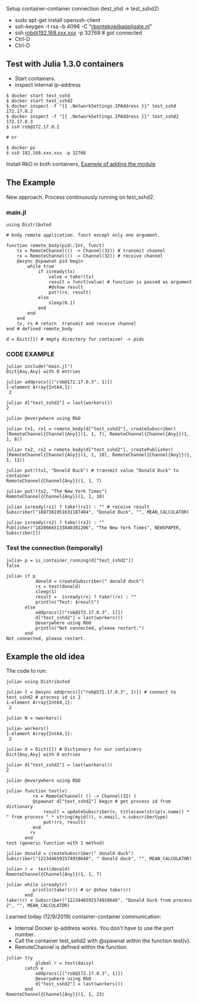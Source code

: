

Setup container-container connection (test_shd -> test_sshd2)

- sudo apt-get install openssh-client
- ssh-keygen -t rsa -b 4096 -C "rbontekoe@appligate.nl"
- ssh rob@192.168.xxx.xxx -p 32769 # got connected
- Ctrl-D
- Ctrl-D


## Test with Julia 1.3.0 containers
- Start containers.
- inspect internal ip-address

```
$ docker start test_sshd
$ docker start test_sshd2
$ docker inspect -f "{{ .NetworkSettings.IPAddress }}" test_sshd
172.17.0.2
$ docker inspect -f "{{ .NetworkSettings.IPAddress }}" test_sshd2
172.17.0.3
$ ssh rob@172.17.0.2

# or

$ docker ps
$ ssh 192.168.xxx.xxx -p 32768
```

Install RbO in both containers, [Example of adding the module](https://www.appligate.nl/RbO.jl/module_a/#Example-of-adding-the-module-1)


## The Example

New approach. Process continuously running on test_sshd2.

### main.jl

```
using Distributed

# body remote application. funct except only one argument.

function remote_body(pid::Int, funct)
    tx = RemoteChannel(() -> Channel(32)) # transmit channel
    rx = RemoteChannel(() -> Channel(32)) # receive channel
    @async @spawnat pid begin
        while true
            if isready(tx)
                value = take!(tx)
                result = funct(value) # function is passed as argument
                #@show result
                put!(rx, result)
            else
                sleep(0.1)
            end
        end
    end
    tx, rx # return  transmit and receive channel
end # defined remote_body

d = Dict([]) # empty directory for container -> pids
```


### CODE EXAMPLE

```
julia> include("main.jl")
Dict{Any,Any} with 0 entries

julia> addprocs([("rob@172.17.0.3", 1)])
1-element Array{Int64,1}:
 2

julia> d["test_sshd2"] = last(workers())
2

julia> @everywhere using RbO

julia> tx1, rx1 = remote_body(d["test_sshd2"], createSubscriber)
(RemoteChannel{Channel{Any}}(1, 1, 7), RemoteChannel{Channel{Any}}(1, 1, 8))

julia> tx2, rx2 = remote_body(d["test_sshd2"], createPublisher)
(RemoteChannel{Channel{Any}}(1, 1, 10), RemoteChannel{Channel{Any}}(1, 1, 11))

julia> put!(tx1, "Donald Duck") # transmit value "Donald Duck" to container
RemoteChannel{Channel{Any}}(1, 1, 7)

julia> put!(tx2, "The New York Times")
RemoteChannel{Channel{Any}}(1, 1, 10)

julia> isready(rx1) ? take!(rx1) : "" # receive result
Subscriber("1687381951631187484", "Donald Duck", "", MEAN_CALCULATOR)

julia> isready(rx2) ? take!(rx2) : ""
Publisher("18206665133840381206", "The New York Times", NEWSPAPER, Subscriber[])

```


### Test the connection (temporally)

```
julia> p = is_container_running(d["test_sshd2"])
false

julia> if p
           donald = createSubscriber(" donald duck")
           rx = test(donald)
           sleep(1)
           result =  isready(rx) ? take!(rx) : ""
           println("Test: $result")
       else
           addprocs([("rob@172.17.0.3", 1)])
           d["test_sshd2"] = last(workers())
           @everywhere using RbO
           println("Not connected, please restart.")
       end
Not connected, please restart.
```

## Example the old idea

The code to run:

```
julia> using Distributed

julia> t = @async addprocs([("rob@172.17.0.3", 1)]) # connect to test_sshd2 # process id is 2
1-element Array{Int64,1}:
 2

julia> N = nworkers()

julia> workers()
1-element Array{Int64,1}:
 2

julia> d = Dict([]) # Dictionary for our containers
Dict{Any,Any} with 0 entries

julia> d["test_sshd2"] = last(workers())
2

julia> @everywhere using RbO

julia> function test(v)
          rx = RemoteChannel( () -> Channel(32) )
          @spawnat d["test_sshd2"] begin # get process id from dictionary
              result = updateSubscriber(v, titlecase(strip(v.name)) * " from process " * string(myid()), v.email, v.subscribertype)
              put!(rx, result)
          end
         rx
       end
test (generic function with 1 method)

julia> donald = createSubscriber(" donald duck")
Subscriber("1223446592574910648", " donald duck", "", MEAN_CALCULATOR)

julia> r =  test(donald)
RemoteChannel{Channel{Any}}(1, 1, 7)

julia> while isready(r)
          println(take!(r)) # or @show take!(r)
       end
take!(r) = Subscriber("1223446592574910648", "Donald Duck from process 2", "", MEAN_CALCULATOR)
```
Learned today (12/9/2019) container-container communication:
- Internal Docker ip-address works. You don't have to use the port number.
- Call the container test_sshd2 with @spawnat within the function test(v).
- RemoteChannel is defined within the function.


```
julia> try
           global r = test(daisy)
       catch e
           addprocs([("rob@172.17.0.3", 1)])
           @everywhere using RbO
           d["test_sshd2"] = last(workers())
       end
RemoteChannel{Channel{Any}}(1, 1, 23)
```

